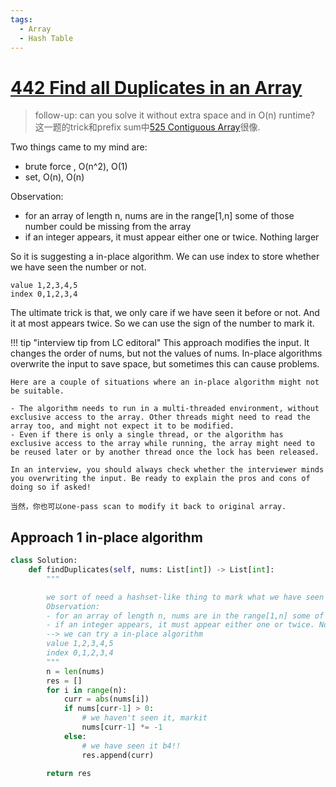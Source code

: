 ```yaml
---
tags:
  - Array
  - Hash Table
---
```


# [442 Find all Duplicates in an Array](https://leetcode.com/problems/find-all-duplicates-in-an-array/description/?envType=daily-question&envId=2024-03-25)

> follow-up: can you solve it without extra space and in O(n) runtime? 这一题的trick和prefix sum中[525 Contiguous Array](https://leetcode.com/problems/contiguous-array/description/?envType=daily-question&envId=2024-03-16)很像.

Two things came to my mind are:

- brute force , O(n^2), O(1)
- set, O(n), O(n)

Observation:

- for an array of length n, nums are in the range[1,n] some of those number could be missing from the array
- if an integer appears, it must appear either one or twice. Nothing larger

So it is suggesting a in-place algorithm. We can use index to store whether we have seen the number or not. 
```
value 1,2,3,4,5
index 0,1,2,3,4
```
The ultimate trick is that, we only care if we have seen it before or not. And it at most appears twice. So we can use the sign of the number to mark it. 


!!! tip "interview tip from LC editoral"
    This approach modifies the input. It changes the order of nums, but not the values of nums. In-place algorithms overwrite the input to save space, but sometimes this can cause problems.

    Here are a couple of situations where an in-place algorithm might not be suitable.

    - The algorithm needs to run in a multi-threaded environment, without exclusive access to the array. Other threads might need to read the array too, and might not expect it to be modified.
    - Even if there is only a single thread, or the algorithm has exclusive access to the array while running, the array might need to be reused later or by another thread once the lock has been released.

    In an interview, you should always check whether the interviewer minds you overwriting the input. Be ready to explain the pros and cons of doing so if asked!

    当然，你也可以one-pass scan to modify it back to original array.

## Approach 1 in-place algorithm


```python
class Solution:
    def findDuplicates(self, nums: List[int]) -> List[int]:
        """

        we sort of need a hashset-like thing to mark what we have seen so far.
        Observation:
        - for an array of length n, nums are in the range[1,n] some of those number could be missing from the array
        - if an integer appears, it must appear either one or twice. Nothign larger
        --> we can try a in-place algorithm
        value 1,2,3,4,5
        index 0,1,2,3,4
        """
        n = len(nums)
        res = []
        for i in range(n):
            curr = abs(nums[i])
            if nums[curr-1] > 0:
                # we haven't seen it, markit
                nums[curr-1] *= -1
            else:
                # we have seen it b4!!
                res.append(curr)

        return res
```